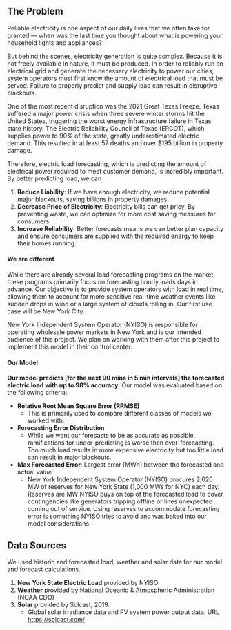 ## The Problem

Reliable electricity is one aspect of our daily lives that we often take for granted — when was the last time you thought about what is powering your household lights and appliances?
 
But behind the scenes, electricity generation is quite complex. Because it is not freely available in nature, it must be produced. In order to reliably run an electrical grid and generate the necessary electricity to power our cities, system operators must first know the amount of electrical load that must be served. Failure to properly predict and supply load can result in disruptive blackouts.
 
One of the most recent disruption was the 2021 Great Texas Freeze. Texas suffered a major power crisis when three severe winter storms hit the United States, triggering the worst energy infrastructure failure in Texas state history. The Electric Reliability Council of Texas (ERCOT), which supplies power to 90% of the state, greatly underestimated electric demand. This resulted in at least 57 deaths and over $195 billion in property damage.
 
Therefore, electric load forecasting, which is predicting the amount of electrical power required to meet customer demand, is incredibly important. By better predicting load, we can 
1. __Reduce Liability__: If we have enough electricity, we reduce potential major blackouts, saving billions in property damages.
2. __Decrease Price of Electricity__: Electricity bills can get pricy. By preventing waste, we can optimize for more cost saving measures for consumers.
3. __Increase Reliability__: Better forecasts means we can better plan capacity and ensure consumers are supplied with the required energy to keep their homes running.


#### We are different

While there are already several load forecasting programs on the market, these programs primarily focus on forecasting hourly loads days in advance. Our objective is to provide system operators with load in real time, allowing them to account for more sensitive real-time weather events like sudden drops in wind or a large system of clouds rolling in. Our first use case will be New York City. 

New York Independent System Operator (NYISO) is responsible for operating wholesale power markets in New York and is our intended audience of this project. We plan on working with them after this project to implement this model in their control center.

#### Our Model

__Our model predicts [for the next 90 mins in 5 min intervals] the forecasted electric load with up to 98% accuracy__. Our model was evaluated based on the following criteria:
- __Relative Root Mean Square Error (RRMSE)__
    - This is primarily used to compare different classes of models we worked with.
- __Forecasting Error Distribution__  
    - While we want our forecasts to be as accurate as possible, ramifications for under-predicting is worse than over-forecasting. Too much load results in more expensive electricity but too little load can result in major blackouts.
- __Max Forecasted Error__: Largest error [MWh] between the forecasted and actual value 
    - New York Independent System Operator (NYISO) procures 2,620 MW of reserves for New York State (1,000 MWs for NYC) each day. Reserves are MW NYISO buys on top of the forecasted load to cover contingencies like generators tripping offline or lines unexpected coming out of service. Using reserves to accommodate forecasting error is something NYISO tries to avoid and was baked into our model considerations.

## Data Sources

We used historic and forecasted load, weather and solar data for our model and forecast calculations.

1. __New York State Electric Load__ provided by NYISO
2. __Weather__ provided by National Oceanic & Atmospheric Administration (NOAA CDO)
3. __Solar__ provided by Solcast, 2019. 
    - Global solar irradiance data and PV system power output data. URL https://solcast.com/